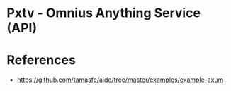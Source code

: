 # Pxtv - Omnius Anything Service (API)

# References
- https://github.com/tamasfe/aide/tree/master/examples/example-axum
